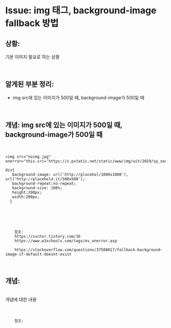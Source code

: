 <!--
author: Dailyscat
purpose: issue arrange
rules:
 (1) 헤더와 문단사이
    <br/>
    <br/>
 (2) 코드가 작성되는 부분은 >로 정리
 (3) 참조는 해당 내용 바로 아래
    <br/>
    <br/>
 (4) 명령어는 bold
 (5) 방안은 ## 안의 과정은 ###
-->

# Issue: img 태그, background-image fallback 방법

## 상황:
기본 이미지 필요로 하는 상황

<br/>

## 알게된 부분 정리:

- img src에 있는 이미지가 500일 때, background-image가 500일 때

<br/>

## 개념: img src에 있는 이미지가 500일 때, background-image가 500일 때

<br/>
  
  ```
  <img src="noimg.jpg" onerror="this.src='https://s.pstatic.net/static/www/img/uit/2019/sp_search.svg';"/>
  ```

  ```
  div{   
     background-image: url('http://placehol/1000x1000'), url('http://placehold.it/500x500');
     background-repeat:no-repeat;
     background-size: 100%;
     height:200px;
     width:200px;
    }
  ```


<br/>
<br/>
<br/>

        참조:
        https://zxchsr.tistory.com/16
        https://www.w3schools.com/tags/ev_onerror.asp

        https://stackoverflow.com/questions/37588017/fallback-background-image-if-default-doesnt-exist

<br/>

## 개념:

<br/>
  개념에 대한 내용
<br/>
<br/>
<br/>

        참조:

<br/>
